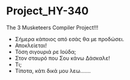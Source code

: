 # Project_HY-340
The 3 Musketeers Compiler Project!!!

- Σήμερα κάποιος από εσάς θα με προδώσει.
- Αποκλείεται!
- Τόση σιγουριά ρε Ιούδα;
- Στον σταυρό που Σου κάνω Δάσκαλε!
- Τι;
- Τίποτα, κάτι δικά μου λεω.......
